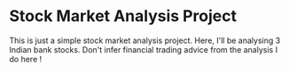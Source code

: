 
# Stock Market Analysis Project
This is just a simple stock market analysis project. Here, I'll be analysing 3 Indian bank stocks. Don't infer financial trading advice from the analysis I do here !
